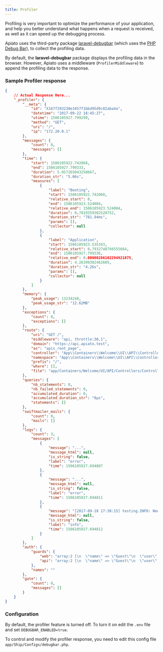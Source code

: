 ```yaml
---
title: Profiler
---
```


Profiling is very important to optimize the performance of your application, and help you better understand what happens when a request is received, as well as it can speed up the debugging process.

Apiato uses the third-party package [laravel-debugbar](https://github.com/barryvdh/laravel-debugbar) (which uses the [PHP Debug Bar](https://phpdebugbar.com/)), to collect the profiling data.

By default, the **laravel-debugbar** package displays the profiling data in the browser.
However, Apiato uses a middleware (`ProfilerMiddleware`) to append the profiling data to the response.  

### Sample Profiler response

```json
{
    // Actual Response Here...
    "_profiler": {
        "__meta": {
            "id": "X167f293230e3457f1bbd95d9c82aba4a",
            "datetime": "2017-09-22 18:45:27",
            "utime": 1506105927.799299,
            "method": "GET",
            "uri": "/",
            "ip": "172.20.0.1"
        },
        "messages": {
            "count": 0,
            "messages": []
        },
        "time": {
            "start": 1506105922.742068,
            "end": 1506105927.799333,
            "duration": 5.057265043258667,
            "duration_str": "5.06s",
            "measures": [
                {
                    "label": "Booting",
                    "start": 1506105922.742068,
                    "relative_start": 0,
                    "end": 1506105923.524004,
                    "relative_end": 1506105923.524004,
                    "duration": 0.7819359302520752,
                    "duration_str": "781.94ms",
                    "params": [],
                    "collector": null
                },
                {
                    "label": "Application",
                    "start": 1506105923.535343,
                    "relative_start": 0.7932748794555664,
                    "end": 1506105927.799336,
                    "relative_end": 0.00000286102294921875,
                    "duration": 4.26399302482605,
                    "duration_str": "4.26s",
                    "params": [],
                    "collector": null
                }
            ]
        },
        "memory": {
            "peak_usage": 13234248,
            "peak_usage_str": "12.62MB"
        },
        "exceptions": {
            "count": 0,
            "exceptions": []
        },
        "route": {
            "uri": "GET /",
            "middleware": "api, throttle:30,1",
            "domain": "https://api.apiato.test",
            "as": "apis_root_page",
            "controller": "App\\Containers\\Welcome\\UI\\API\\Controllers\\Controller@apiRoot",
            "namespace": "App\\Containers\\Welcome\\UI\\API\\Controllers",
            "prefix": "/",
            "where": [],
            "file": "app/Containers/Welcome/UI/API/Controllers/Controller.php:20-25"
        },
        "queries": {
            "nb_statements": 0,
            "nb_failed_statements": 0,
            "accumulated_duration": 0,
            "accumulated_duration_str": "0μs",
            "statements": []
        },
        "swiftmailer_mails": {
            "count": 0,
            "mails": []
        },
        "logs": {
            "count": 3,
            "messages": [
                {
                    "message": "...",
                    "message_html": null,
                    "is_string": false,
                    "label": "error",
                    "time": 1506105927.694807
                },
                {
                    "message": "...",
                    "message_html": null,
                    "is_string": false,
                    "label": "error",
                    "time": 1506105927.694811
                },
                {
                    "message": "[2017-09-18 17:38:15] testing.INFO: New User registration. ID = 970ylqvaogmxnbdr | Email = apiato@mail.test.      Thank you for signing up.\n</div>\n</body>\n</html>\n  \n",
                    "message_html": null,
                    "is_string": false,
                    "label": "info",
                    "time": 1506105927.694812
                }
            ]
        },
        "auth": {
            "guards": {
                "web": "array:2 [\n  \"name\" => \"Guest\"\n  \"user\" => array:1 [\n    \"guest\" => true\n  ]\n]",
                "api": "array:2 [\n  \"name\" => \"Guest\"\n  \"user\" => array:1 [\n    \"guest\" => true\n  ]\n]"
            },
            "names": ""
        },
        "gate": {
            "count": 0,
            "messages": []
        }
    }
}
```

### Configuration

By default, the profiler feature is turned off. To turn it on edit the `.env` file and set `DEBUGBAR_ENABLED=true`.

To control and modify the profiler response, you need to edit this config file `app/Ship/Configs/debugbar.php`.

